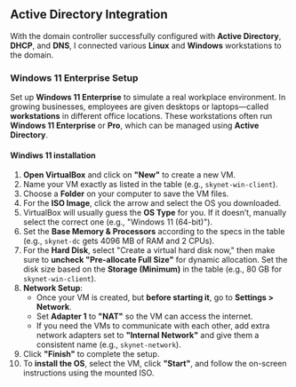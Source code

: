 ## Active Directory Integration

With the domain controller successfully configured with **Active Directory**, **DHCP**, and **DNS**, I connected various **Linux** and **Windows** workstations to the domain.

### Windows 11 Enterprise Setup

Set up **Windows 11 Enterprise** to simulate a real workplace environment. In growing businesses, employees are given desktops or laptops—called **workstations** in different office locations. These workstations often run **Windows 11 Enterprise** or **Pro**, which can be managed using **Active Directory**.

#### Windiws 11 installation

1. **Open VirtualBox** and click on **"New"** to create a new VM.
2. Name your VM exactly as listed in the table (e.g., `skynet-win-client`).
3. Choose a **Folder** on your computer to save the VM files.
4. For the **ISO Image**, click the arrow and select the OS you downloaded.
5. VirtualBox will usually guess the **OS Type** for you. If it doesn’t, manually select the correct one (e.g., "Windows 11 (64-bit)").
6. Set the **Base Memory & Processors** according to the specs in the table (e.g., `skynet-dc` gets 4096 MB of RAM and 2 CPUs).
7. For the **Hard Disk**, select "Create a virtual hard disk now," then make sure to **uncheck "Pre-allocate Full Size"** for dynamic allocation. Set the disk size based on the **Storage (Minimum)** in the table (e.g., 80 GB for `skynet-win-client`).
8. **Network Setup**: 
   - Once your VM is created, but **before starting it**, go to **Settings > Network**.
   - Set **Adapter 1** to **"NAT"** so the VM can access the internet.
   - If you need the VMs to communicate with each other, add extra network adapters set to **"Internal Network"** and give them a consistent name (e.g., `skynet-network`).
9. Click **"Finish"** to complete the setup.
10. To **install the OS**, select the VM, click **"Start"**, and follow the on-screen instructions using the mounted ISO.
